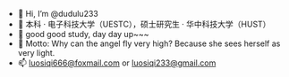 - 👋 Hi, I’m @dudulu233
- 👀 本科 · 电子科技大学（UESTC），硕士研究生 · 华中科技大学（HUST）
- 🌱 good good study, day day up~~~
- 💞️ Motto: Why can the angel fly very high? Because she sees herself as very light.
- 📫 luosiqi666@foxmail.com or luosiqi233@gmail.com
<!---
dudulu233/dudulu233 is a ✨ special ✨ repository because its `README.md` (this file) appears on your GitHub profile.
You can click the Preview link to take a look at your changes.
--->
